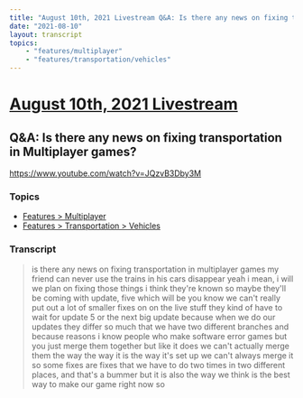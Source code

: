 ```yaml
---
title: "August 10th, 2021 Livestream Q&A: Is there any news on fixing transportation in Multiplayer games?"
date: "2021-08-10"
layout: transcript
topics:
    - "features/multiplayer"
    - "features/transportation/vehicles"
---
```

# [August 10th, 2021 Livestream](../2021-08-10.md)
## Q&A: Is there any news on fixing transportation in Multiplayer games?
https://www.youtube.com/watch?v=JQzvB3Dby3M

### Topics
* [Features > Multiplayer](../topics/features/multiplayer.md)
* [Features > Transportation > Vehicles](../topics/features/transportation/vehicles.md)

### Transcript

> is there any news on fixing transportation in multiplayer games my friend can never use the trains in his cars disappear yeah i mean, i will we plan on fixing those things i think they're known so maybe they'll be coming with update, five which will be you know we can't really put out a lot of smaller fixes on on the live stuff they kind of have to wait for update 5 or the next big update because when we do our updates they differ so much that we have two different branches and because reasons i know people who make software error games but you just merge them together but like it does we can't actually merge them the way the way it is the way it's set up we can't always merge it so some fixes are fixes that we have to do two times in two different places, and that's a bummer but it is also the way we think is the best way to make our game right now so
